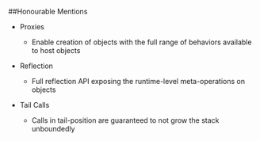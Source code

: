 ##Honourable Mentions

- Proxies
  - Enable creation of objects with the full range of behaviors available to host objects <!-- .element class="small" -->

- Reflection
  - Full reflection API exposing the runtime-level meta-operations on objects <!-- .element class="small" -->

- Tail Calls
  - Calls in tail-position are guaranteed to not grow the stack unboundedly <!-- .element class="small" -->
